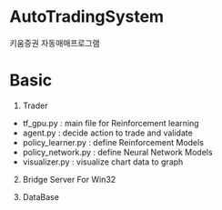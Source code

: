 # AutoTradingSystem
 키움증권 자동매매프로그램

# Basic

1. Trader

 - tf_gpu.py : main file for Reinforcement learning
 - agent.py : decide action to trade and validate
 - policy_learner.py : define Reinforcement Models
 - policy_network.py : define Neural Network Models
 - visualizer.py : visualize chart data to graph
2. Bridge Server For Win32

3. DataBase
